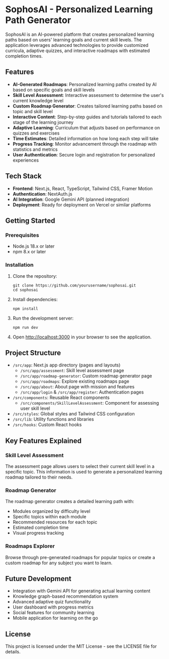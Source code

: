 # SophosAI - Personalized Learning Path Generator

SophosAI is an AI-powered platform that creates personalized learning paths based on users' learning goals and current skill levels. The application leverages advanced technologies to provide customized curricula, adaptive quizzes, and interactive roadmaps with estimated completion times.

## Features

- **AI-Generated Roadmaps**: Personalized learning paths created by AI based on specific goals and skill levels
- **Skill Level Assessment**: Interactive assessment to determine the user's current knowledge level
- **Custom Roadmap Generator**: Creates tailored learning paths based on topic and skill level
- **Interactive Content**: Step-by-step guides and tutorials tailored to each stage of the learning journey
- **Adaptive Learning**: Curriculum that adjusts based on performance on quizzes and exercises
- **Time Estimates**: Detailed information on how long each step will take
- **Progress Tracking**: Monitor advancement through the roadmap with statistics and metrics
- **User Authentication**: Secure login and registration for personalized experiences

## Tech Stack

- **Frontend**: Next.js, React, TypeScript, Tailwind CSS, Framer Motion
- **Authentication**: NextAuth.js
- **AI Integration**: Google Gemini API (planned integration)
- **Deployment**: Ready for deployment on Vercel or similar platforms

## Getting Started

### Prerequisites

- Node.js 18.x or later
- npm 8.x or later

### Installation

1. Clone the repository:
   ```
   git clone https://github.com/yourusername/sophosai.git
   cd sophosai
   ```

2. Install dependencies:
   ```
   npm install
   ```

3. Run the development server:
   ```
   npm run dev
   ```

4. Open [http://localhost:3000](http://localhost:3000) in your browser to see the application.

## Project Structure

- `/src/app`: Next.js app directory (pages and layouts)
  - `/src/app/assessment`: Skill level assessment page
  - `/src/app/roadmap-generator`: Custom roadmap generator page
  - `/src/app/roadmaps`: Explore existing roadmaps page
  - `/src/app/about`: About page with mission and features
  - `/src/app/login` & `/src/app/register`: Authentication pages
- `/src/components`: Reusable React components
  - `/src/components/SkillLevelAssessment`: Component for assessing user skill level
- `/src/styles`: Global styles and Tailwind CSS configuration
- `/src/lib`: Utility functions and libraries
- `/src/hooks`: Custom React hooks

## Key Features Explained

### Skill Level Assessment
The assessment page allows users to select their current skill level in a specific topic. This information is used to generate a personalized learning roadmap tailored to their needs.

### Roadmap Generator
The roadmap generator creates a detailed learning path with:
- Modules organized by difficulty level
- Specific topics within each module
- Recommended resources for each topic
- Estimated completion time
- Visual progress tracking

### Roadmaps Explorer
Browse through pre-generated roadmaps for popular topics or create a custom roadmap for any subject you want to learn.

## Future Development

- Integration with Gemini API for generating actual learning content
- Knowledge graph-based recommendation system
- Advanced adaptive quiz functionality
- User dashboard with progress metrics
- Social features for community learning
- Mobile application for learning on the go

## License

This project is licensed under the MIT License - see the LICENSE file for details.